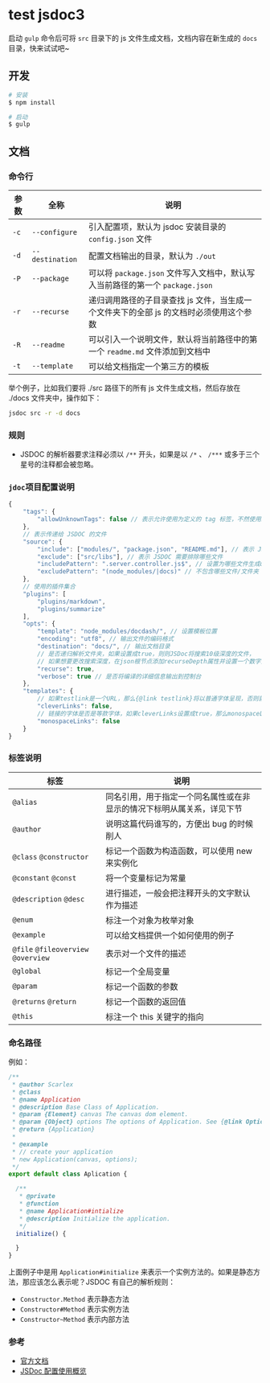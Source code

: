 # test jsdoc3

启动 `gulp` 命令后可将 `src` 目录下的 js 文件生成文档，文档内容在新生成的 `docs` 目录，快来试试吧~

## 开发

```bash
# 安装
$ npm install 

# 启动
$ gulp
```

## 文档

### 命令行

| 参数  | 全称   | 说明  |
|------|--------|------|
| `-c`  |  `--configure`  | 引入配置项，默认为 jsdoc 安装目录的 `config.json` 文件  |
| `-d`  |  `--destination` |	配置文档输出的目录，默认为 `./out`  |
| `-P`  |  `--package` |	可以将 `package.json` 文件写入文档中，默认写入当前路径的第一个 `package.json`  |
| `-r`  |  `--recurse` |	递归调用路径的子目录查找 js 文件，当生成一个文件夹下的全部 js 的文档时必须使用这个参数  |
| `-R`  |  `--readme`  |	可以引入一个说明文件，默认将当前路径中的第一个 `readme.md` 文件添加到文档中  |
| `-t`  |  `--template` |	可以给文档指定一个第三方的模板  |

举个例子，比如我们要将 ./src 路径下的所有 js 文件生成文档，然后存放在 ./docs 文件夹中，操作如下：

```bash
jsdoc src -r -d docs
```

### 规则

- JSDOC 的解析器要求注释必须以 `/**` 开头，如果是以 `/*` 、 `/***` 或多于三个星号的注释都会被忽略。

### `jdoc`项目配置说明

```js
{
    "tags": {
        "allowUnknownTags": false // 表示允许使用为定义的 tag 标签，不然使用未知标签会报错；
    },
    // 表示传递给 JSDOC 的文件
    "source": {
        "include": ["modules/", "package.json", "README.md"], // 表示 JSDOC 需要扫描哪些文件
        "exclude": ["src/libs"], // 表示 JSDOC 需要排除哪些文件
        "includePattern": ".server.controller.js$", // 设置为哪些文件生成doc
        "excludePattern": "(node_modules/|docs)" // 不包含哪些文件/文件夹
    },
    // 使用的插件集合
    "plugins": [
        "plugins/markdown",
        "plugins/summarize"
    ],
    "opts": {
        "template": "node_modules/docdash/", // 设置模板位置
        "encoding": "utf8", // 输出文件的编码格式
        "destination": "docs/", // 输出文档目录
        // 是否递归解析文件夹，如果设置成true，则则JSDoc将搜索10级深度的文件，
        // 如果想要更改搜索深度，在json根节点添加recurseDepth属性并设置一个数字类型的值来声明搜索深度
        "recurse": true,
        "verbose": true // 是否将编译的详细信息输出到控制台
    },
    "templates": {
        // 如果testlink是一个URL，那么{@link testlink}将以普通字体呈现，否则就是等宽字体
        "cleverLinks": false,
        // 链接的字体是否是等款字体，如果cleverLinks设置成true，那么monospaceLinks的值将被忽略
        "monospaceLinks": false
    }
}
```

### 标签说明

|标签 |	说明  |
|---- | ----- |
| `@alias` |	同名引用，用于指定一个同名属性或在非显示的情况下标明从属关系，详见下节 |
| `@author` |	说明这篇代码谁写的，方便出 bug 的时候削人 |
| `@class` `@constructor` |	标记一个函数为构造函数，可以使用 new 来实例化 |
| `@constant` `@const` |	将一个变量标记为常量 |
| `@description` `@desc` |	进行描述，一般会把注释开头的文字默认作为描述 |
| `@enum` |	标注一个对象为枚举对象 |
| `@example` |	可以给文档提供一个如何使用的例子 |
| `@file` `@fileoverview` `@overview` |	表示对一个文件的描述 |
| `@global` |	标记一个全局变量 |
| `@param` |	标记一个函数的参数 |
| `@returns` `@return` |	标记一个函数的返回值 |
| `@this` |	标注一个 this 关键字的指向 |

### 命名路径

例如：

```js
/**
 * @author Scarlex
 * @class
 * @name Application
 * @description Base Class of Application.
 * @param {Element} canvas The canvas dom element.
 * @param {Object} options The options of Application. See {@link Option} for detail.
 * @return {Application}
 *
 * @example
 * // create your application
 * new Application(canvas, options);
 */
export default class Aplication {

  /**
   * @private
   * @function
   * @name Application#intialize
   * @description Initialize the application.
   */
  initialize() {

  }
}
```

上面例子中是用 `Application#initialize` 来表示一个实例方法的。如果是静态方法，那应该怎么表示呢？JSDOC 有自己的解析规则：

- `Constructor.Method` 表示静态方法
- `Constructor#Method` 表示实例方法
- `Constructor~Method` 表示内部方法

### 参考

- [官方文档](http://usejsdoc.org/about-configuring-jsdoc.html)
- [JSDoc 配置使用概览](https://malcolmyu.github.io/malnote/2015/04/25/Introduction-of-Jsdoc/)
